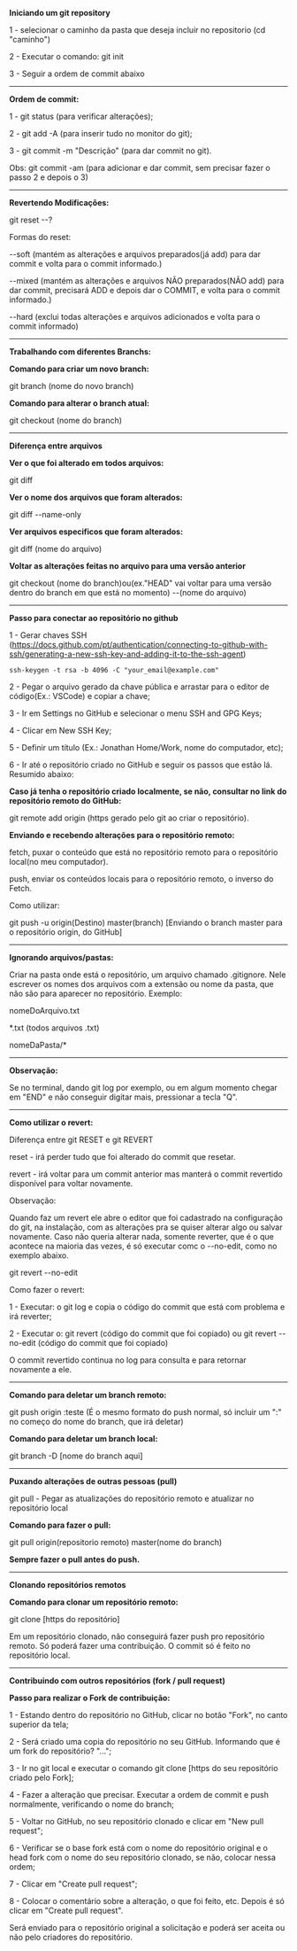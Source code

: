 <strong>Iniciando um git repository</strong>

1 - selecionar o caminho da pasta que deseja incluir no repositorio (cd "caminho")

2 - Executar o comando: git init

3 - Seguir a ordem de commit abaixo                                  

--------------------------------------------------------------------------------------------------

<strong>Ordem de commit:</strong>

1 - git status (para verificar alterações);

2 - git add -A (para inserir tudo no monitor do git);

3 - git commit -m "Descrição" (para dar commit no git).

Obs: git commit -am (para adicionar e dar commit, sem precisar fazer o passo 2 e depois o 3)



--------------------------------------------------------------------------------------------------

<strong>Revertendo Modificações:</strong>

git reset --?

Formas do reset:

--soft (mantém as alterações e arquivos preparados(já add) para dar commit e volta para o commit informado.)

--mixed (mantém as alterações e arquivos NÃO preparados(NÃO add) para dar commit, precisará ADD e depois dar o COMMIT, e volta para o commit informado.)

--hard (exclui todas alterações e arquivos adicionados e volta para o commit informado)

--------------------------------------------------------------------------------------------------


<strong>Trabalhando com diferentes Branchs:</strong>


<strong>Comando para criar um novo branch:</strong>

git branch (nome do novo branch)


<strong>Comando para alterar o branch atual:</strong>

git checkout (nome do branch)


--------------------------------------------------------------------------------------------------

<strong>Diferença entre arquivos</strong>


<strong>Ver o que foi alterado em todos arquivos:</strong>

git diff

<strong>Ver o nome dos arquivos que foram alterados:</strong>

git diff --name-only

<strong>Ver arquivos especificos que foram alterados:</strong>

git diff (nome do arquivo)


<strong>Voltar as alterações feitas no arquivo para uma versão anterior</strong>

git checkout (nome do branch)ou(ex."HEAD" vai voltar para uma versão dentro do branch em que está no momento) --(nome do arquivo)

---------------------------------------------------------------------------------------------------------------------------------------------------------------------------------

<strong>Passo para conectar ao repositório no github</strong>

1 - Gerar chaves SSH (https://docs.github.com/pt/authentication/connecting-to-github-with-ssh/generating-a-new-ssh-key-and-adding-it-to-the-ssh-agent) 

    ssh-keygen -t rsa -b 4096 -C "your_email@example.com"

2 - Pegar o arquivo gerado da chave pública e arrastar para o editor de código(Ex.: VSCode) e copiar a chave;

3 - Ir em Settings no GitHub e selecionar o menu SSH and GPG Keys;

4 - Clicar em New SSH Key;

5 - Definir um título (Ex.: Jonathan Home/Work, nome do computador, etc);

6 - Ir até o repositório criado no GitHub e seguir os passos que estão lá. Resumido abaixo:

<strong>Caso já tenha o repositório criado localmente, se não, consultar no link do repositório remoto do GitHub:</strong>

git remote add origin (https gerado pelo git ao criar o repositório).


<strong>Enviando e recebendo alterações para o repositório remoto:</strong>

fetch, puxar o conteúdo que está no repositório remoto para o repositório local(no meu computador).

push, enviar os conteúdos locais para o repositório remoto, o inverso do Fetch.

Como utilizar:

git push -u origin(Destino) master(branch)  [Enviando o branch master para o repositório origin, do GitHub]

---------------------------------------------------------------------------------------------------------------------------------------------------------------------------------

<strong>Ignorando arquivos/pastas:</strong>

Criar na pasta onde está o repositório, um arquivo chamado .gitignore. Nele escrever os nomes dos arquivos com a extensão ou nome da pasta, que não são para aparecer no repositório. Exemplo:

nomeDoArquivo.txt

*.txt (todos arquivos .txt)

nomeDaPasta/*


---------------------------------------------------------------------------------------------------------------------------------------------------------------------------------

<strong>Observação:</strong>

Se no terminal, dando git log por exemplo, ou em algum momento chegar em "END" e não conseguir digitar mais, pressionar a tecla "Q". 

---------------------------------------------------------------------------------------------------------------------------------------------------------------------------------
<strong>Como utilizar o revert:</strong>

Diferença entre git RESET e git REVERT

reset - irá perder tudo que foi alterado do commit que resetar.

revert - irá voltar para um commit anterior mas manterá o commit revertido disponível para voltar novamente.

Observação:

Quando faz um revert ele abre o editor que foi cadastrado na configuração do git, na instalação, com as alterações pra se quiser alterar algo ou salvar novamente. Caso não queria alterar nada, somente reverter, que é o que acontece na maioria das vezes, é só executar comc o --no-edit, como no exemplo abaixo.

git revert --no-edit


Como fazer o revert:

1 - Executar: o git log e copia o código do commit que está com problema e irá reverter;

2 - Executar o: git revert (código do commit que foi copiado) ou git revert --no-edit (código do commit que foi copiado)

O commit revertido continua no log para consulta e para retornar novamente a ele.

---------------------------------------------------------------------------------------------------------------------------------------------------------------------------------

<strong>Comando para deletar um branch remoto:</strong>

git push origin :teste (É o mesmo formato do push normal, só incluir um ":" no começo do nome do branch, que irá deletar)

<strong>Comando para deletar um branch local:</strong>

git branch -D [nome do branch aqui]

---------------------------------------------------------------------------------------------------------------------------------------------------------------------------------

<strong>Puxando alterações de outras pessoas (pull)</strong>

git pull - Pegar as atualizações do repositório remoto e atualizar no repositório local

<strong>Comando para fazer o pull:</strong>

git pull origin(repositorio remoto) master(nome do branch)

<strong>Sempre fazer o pull antes do push.</strong>

---------------------------------------------------------------------------------------------------------------------------------------------------------------------------------

<strong>Clonando repositórios remotos</strong>

<strong>Comando para clonar um repositório remoto:</strong>

git clone [https do repositório]

Em um repositório clonado, não conseguirá fazer push pro repositório remoto. Só poderá fazer uma contribuição. O commit só é feito no repositório local.

---------------------------------------------------------------------------------------------------------------------------------------------------------------------------------

<strong>Contribuindo com outros repositórios (fork / pull request)</strong>

<strong>Passo para realizar o Fork de contribuição:</strong>

1 - Estando dentro do repositório no GitHub, clicar no botão "Fork", no canto superior da tela;

2 - Será criado uma copia do repositório no seu GitHub. Informando que é um fork do repositório? "...";

3 - Ir no git local e executar o comando git clone [https do seu repositório criado pelo Fork];

4 - Fazer a alteração que precisar. Executar a ordem de commit e push normalmente, verificando o nome do branch;

5 - Voltar no GitHub, no seu repositório clonado e clicar em "New pull request";

6 - Verificar se o base fork está com o nome do repositório original e o head fork com o nome do seu repositório clonado, se não, colocar nessa ordem;

7 - Clicar em "Create pull request";

8 - Colocar o comentário sobre a alteração, o que foi feito, etc. Depois é só clicar em "Create pull request".

Será enviado para o repositório original a solicitação e poderá ser aceita ou não pelo criadores do repositório.
